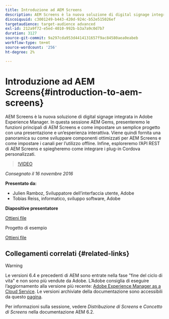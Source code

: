 ```yaml
---
title: Introduzione ad AEM Screens
description: AEM Screens è la nuova soluzione di digital signage integrata in Adobe Experience Manager. In questa sessione AEM Gems, presenteremo le funzioni principali di AEM Screens e come impostare un semplice progetto con una presentazione e un’esperienza interattiva. Viene quindi fornita una panoramica su come sviluppare componenti ottimizzati per AEM Screens e come impostare i canali per l’utilizzo offline. Infine, esploreremo l’API REST di AEM Screens e spiegheremo come integrare i plug-in Cordova personalizzati.
discoiquuid: c3001249-b443-420d-924c-b52e515026ef
targetaudience: target-audience advanced
exl-id: 212a9f72-e5ed-4010-992b-b3a7a9c0d7b7
duration: 3127
source-git-commit: 9a297cda953d4414131657f9ac84580aea0eabeb
workflow-type: tm+mt
source-wordcount: '256'
ht-degree: 2%

---
```


# Introduzione ad AEM Screens{#introduction-to-aem-screens}

AEM Screens è la nuova soluzione di digital signage integrata in Adobe Experience Manager. In questa sessione AEM Gems, presenteremo le funzioni principali di AEM Screens e come impostare un semplice progetto con una presentazione e un’esperienza interattiva. Viene quindi fornita una panoramica su come sviluppare componenti ottimizzati per AEM Screens e come impostare i canali per l’utilizzo offline. Infine, esploreremo l’API REST di AEM Screens e spiegheremo come integrare i plug-in Cordova personalizzati.

>[!VIDEO](https://video.tv.adobe.com/v/19301/?quality=9)

*Consegnato il 16 novembre 2016*

**Presentato da:**

* Julien Ramboz, Sviluppatore dell’interfaccia utente, Adobe
* Tobias Reiss, informatico, sviluppo software, Adobe

**Diapositive presentatore**

[Ottieni file](assets/2016-11-16-aem-screens.pdf)

Progetto di esempio

[Ottieni file](assets/aemscreensgems.zip)

## Collegamenti correlati {#related-links}


>[!WARNING]
>
>Le versioni 6.4 e precedenti di AEM sono entrate nella fase &quot;fine del ciclo di vita&quot; e non sono più vendute da Adobe.  L’Adobe consiglia di eseguire l’aggiornamento alla versione più recente: [Adobe Experience Manager as a Cloud Service](https://experienceleague.adobe.com/docs/experience-manager-cloud-service.html?lang=it).  Le versioni archiviate della documentazione sono accessibili da questo [pagina](https://experienceleague.adobe.com/docs/experience-manager-release-information/aem-release-updates/previous-updates/aem-previous-versions.html?lang=it).
>
>Per informazioni sulla sessione, vedere *Distribuzione di Screens* e *Concetto di Screens* nella documentazione AEM 6.2.
